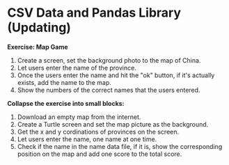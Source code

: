 # CSV Data and Pandas Library (Updating)

**Exercise: Map Game**

1. Create a screen, set the background photo to the map of China.
2. Let users enter the name of the province.
3. Once the users enter the name and hit the "ok" button, if it's actually exists, add the name to the map.
4. Show the numbers of the correct names that the users entered.

**Collapse the exercise into small blocks:**

1. Download an empty map from the internet.
2. Create a Turtle screen and set the map picture as the background.
3. Get the x and y cordinations of provinces on the screen.
4. Let users enter the name, one name at one time.
5. Check if the name in the name data file, if it is, show the corresponding position on the map and add one score to the total score.
   
